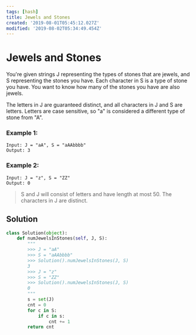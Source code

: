 ```yaml
---
tags: [hash]
title: Jewels and Stones
created: '2019-08-01T05:45:12.027Z'
modified: '2019-08-02T05:34:49.454Z'
---
```


# Jewels and Stones

You're given strings J representing the types of stones that are jewels, and S representing the stones you have.  Each character in S is a type of stone you have.  You want to know how many of the stones you have are also jewels.

The letters in J are guaranteed distinct, and all characters in J and S are letters. Letters are case sensitive, so "a" is considered a different type of stone from "A".

### Example 1:

```
Input: J = "aA", S = "aAAbbbb"
Output: 3
```

### Example 2:

```
Input: J = "z", S = "ZZ"
Output: 0
```

> S and J will consist of letters and have length at most 50.
> The characters in J are distinct.


## Solution

```python
class Solution(object):
    def numJewelsInStones(self, J, S):
        """
        >>> J = "aA"
        >>> S = "aAAbbbb"
        >>> Solution().numJewelsInStones(J, S)
        3
        >>> J = "z"
        >>> S = "ZZ"
        >>> Solution().numJewelsInStones(J, S)
        0
        """
        s = set(J)
        cnt = 0
        for c in S:
            if c in s:
                cnt += 1
        return cnt
```
